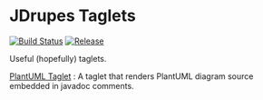 JDrupes Taglets
===============

[![Build Status](https://travis-ci.org/mnlipp/jdrupes-taglets.svg?branch=master)](https://travis-ci.org/mnlipp/jdrupes-taglets)
[![Release](https://jitpack.io/v/mnlipp/jdrupes-taglets.svg)](https://jitpack.io/#mnlipp/jdrupes-taglets)

Useful (hopefully) taglets.

[PlantUML Taglet](https://mnlipp.github.io/jdrupes-taglets/plantuml-taglet/javadoc/)
: A taglet that renders PlantUML diagram source embedded in javadoc comments.
